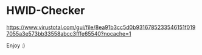 # HWID-Checker

https://www.virustotal.com/gui/file/8ea91b3cc5d0b9316785233546151f0197055a3e573bb33558abcc3fffe65540?nocache=1


Enjoy :)
